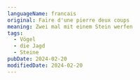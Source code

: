 ```yaml
---
languageName: francais
original: Faire d'une pierre deux coups
meaning: Zwei mal mit einem Stein werfen
tags:
  - Vögel
  - die Jagd
  - Steine
pubDate: 2024-02-20
modifiedDate: 2024-02-20
---
```

